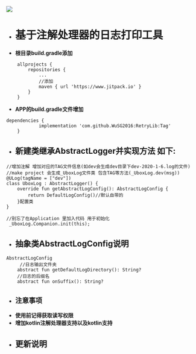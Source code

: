 [![](https://www.jitpack.io/v/WuSG2016/Ulog.svg)](https://www.jitpack.io/#WuSG2016/Ulog)

- # 基于注解处理器的日志打印工具
- **根目录build.gradle添加** 
```
	allprojects {
		repositories {
			...
			//添加
			maven { url 'https://www.jitpack.io' }
		}
	}
```
- **APP的build.gradle文件增加**
```
dependencies {
	        implementation 'com.github.WuSG2016:RetryLib:Tag'
	}
```
- ## 新建类继承AbstractLogger并实现方法 如下:

```
//增加注解 增加对应的TAG文件信息(如dev会生成dev目录下dev-2020-1-6.log的文件)
//make project 会生成_UboxLog文件类 包含TAG等方法(_UboxLog.dev(msg))
@ULog(tagName = ["dev"])
class UboxLog : AbstractLogger() {
    override fun getAbstractLogConfig(): AbstractLogConfig {
        return DefaultLogConfig()//默认自带的
    }配置类
}

//别忘了在Application 里加入代码 用于初始化
 _UboxLog.Companion.init(this);
```
- ## 抽象类AbstractLogConfig说明

```
AbstractLogConfig
     //日志输出文件夹
    abstract fun getDefaultLogDirectory(): String?
    //日志的后缀名
    abstract fun onSuffix(): String?

```
- ## **`注意事项`**
- **使用前记得获取读写权限**
- **增加kotlin注解处理器支持以及kotlin支持**
- ## 更新说明 